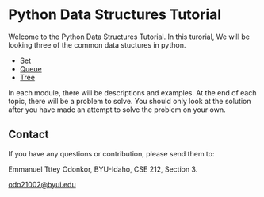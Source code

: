 
# Python Data Structures Tutorial

Welcome to the Python Data Structures Tutorial. In this turorial, We will be looking three of the common data stuctures in python.

* [Set](1-sets.md)
* [Queue](2-queue.md)
* [Tree](3-trees.md)

In each module, there will be descriptions and examples. At the end of each topic, there will be a problem to solve. You should only look at the solution after you have made an attempt to solve the problem on your own.

## Contact

If you have any questions or contribution, please send them to:

Emmanuel Tttey Odonkor, 
BYU-Idaho, CSE 212, Section 3.

odo21002@byui.edu